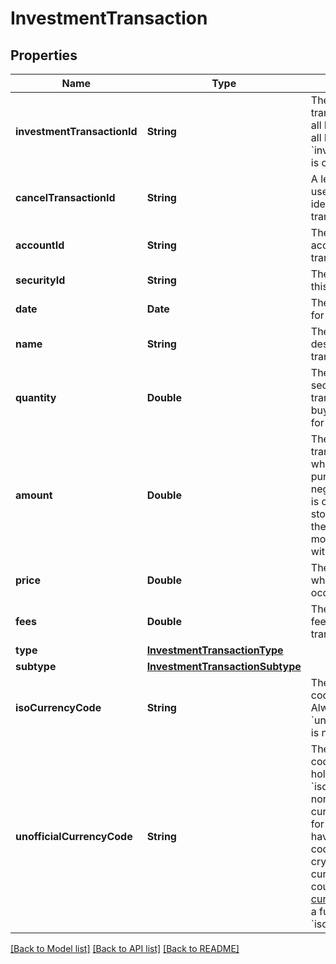 # InvestmentTransaction

## Properties
Name | Type | Description | Notes
------------ | ------------- | ------------- | -------------
**investmentTransactionId** | **String** | The ID of the Investment transaction, unique across all Plaid transactions. Like all Plaid identifiers, the &#x60;investment_transaction_id&#x60; is case sensitive. | 
**cancelTransactionId** | **String** | A legacy field formerly used internally by Plaid to identify certain canceled transactions. | [optional] 
**accountId** | **String** | The &#x60;account_id&#x60; of the account against which this transaction posted. | 
**securityId** | **String** | The &#x60;security_id&#x60; to which this transaction is related. | 
**date** | **Date** | The [ISO 8601](https://wikipedia.org/wiki/ISO_8601) posting date for the transaction. | 
**name** | **String** | The institution’s description of the transaction. | 
**quantity** | **Double** | The number of units of the security involved in this transaction. Positive for buy transactions; negative for sell transactions. | 
**amount** | **Double** | The complete value of the transaction. Positive values when cash is debited, e.g. purchases of stock; negative values when cash is credited, e.g. sales of stock. Treatment remains the same for cash-only movements unassociated with securities. | 
**price** | **Double** | The price of the security at which this transaction occurred. | 
**fees** | **Double** | The combined value of all fees applied to this transaction | 
**type** | [**InvestmentTransactionType**](InvestmentTransactionType.md) |  | 
**subtype** | [**InvestmentTransactionSubtype**](InvestmentTransactionSubtype.md) |  | 
**isoCurrencyCode** | **String** | The ISO-4217 currency code of the transaction. Always &#x60;null&#x60; if &#x60;unofficial_currency_code&#x60; is non-&#x60;null&#x60;. | 
**unofficialCurrencyCode** | **String** | The unofficial currency code associated with the holding. Always &#x60;null&#x60; if &#x60;iso_currency_code&#x60; is non-&#x60;null&#x60;. Unofficial currency codes are used for currencies that do not have official ISO currency codes, such as cryptocurrencies and the currencies of certain countries.  See the [currency code schema](https://plaid.com/docs/api/accounts#currency-code-schema) for a full listing of supported &#x60;iso_currency_code&#x60;s. | 

[[Back to Model list]](../README.md#documentation-for-models) [[Back to API list]](../README.md#documentation-for-api-endpoints) [[Back to README]](../README.md)


